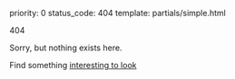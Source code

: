 priority: 0
status_code: 404
template: partials/simple.html

<div id="page-error" class="fullpage full-header">
    <div class="error-message-container">
        <div class="container-fluid error-message">
            <div class="row">
                <div class="col-sm-3">
                    <p>404</p>
                </div>
                <div class="col-sm-9">
                    <p>Sorry, but nothing exists here.</p>
                    <span>Find something <a href="/examples/">interesting to look</a></span>
                </div>
            </div>
        </div>
    </div>
</div>
